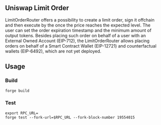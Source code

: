## Uniswap Limit Order

LimitOrderRouter offers a possibility to create a limit order, sign it offchain and then execute by the once the price reaches the expected level.
The user can set the order expiration timestamp and the minimum amount of output tokens.
Besides placing such order on behalf of a user with an External Owned Account (EIP-712), the LimitOrderRouter allows placing orders on behalf of a Smart Contract Wallet (EIP-12721) and counterfactual wallets (EIP-6492), which are not yet deployed.

## Usage

### Build

```shell
forge build
```

### Test

```shell
export RPC_URL=
forge test --fork-url=$RPC_URL --fork-block-number 19554015
```

